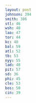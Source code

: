 ```yaml
---
layout: post
johnson: 394
smith: 386
stl: 46
wsh: 48
laa: 47
tor: 44
kc: 48
bal: 59
atl: 52
tb: 53
nyy: 55
lad: 48
pit: 57
sd: 36
phi: 45
cle: 53
bos: 50
cin: 39
---
```

